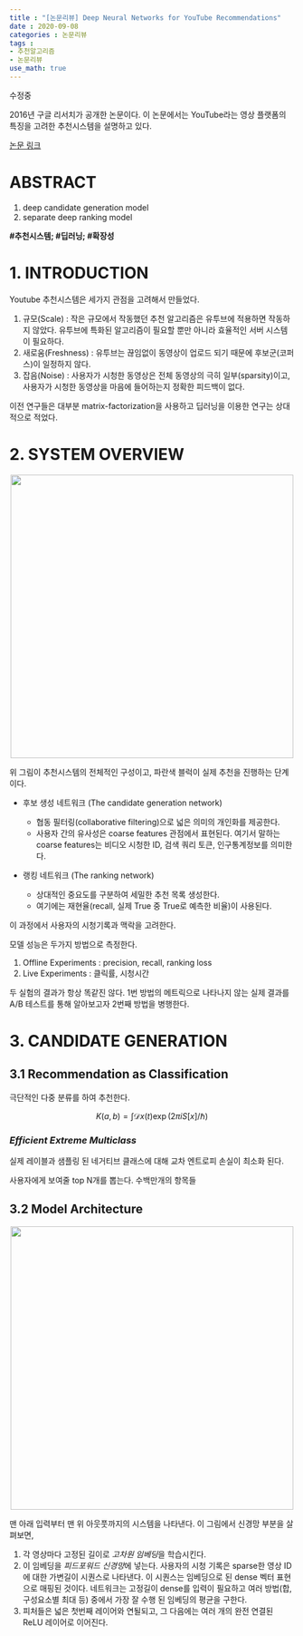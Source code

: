 ```yaml
---
title : "[논문리뷰] Deep Neural Networks for YouTube Recommendations"
date : 2020-09-08
categories : 논문리뷰
tags :
- 추천알고리즘
- 논문리뷰
use_math: true
---
```

수정중


2016년 구글 리서치가 공개한 논문이다. 이 논문에서는 YouTube라는 영상 플랫폼의 특징을 고려한 추천시스템을 설명하고 있다.

[논문 링크](http://research.google.com/pubs/pub45530.html?utm_content=bufferf6bbc&utm_medium=social&utm_source=twitter.com&utm_campaign=buffer)

# ABSTRACT
1. deep candidate generation model
2. separate deep ranking model

**#추천시스템; #딥러닝; #확장성**



# 1. INTRODUCTION

Youtube 추천시스템은 세가지 관점을 고려해서 만들었다.

1. 규모(Scale) : 작은 규모에서 작동했던 추천 알고리즘은 유투브에 적용하면 작동하지 않았다. 유투브에 특화된 알고리즘이 필요할 뿐만 아니라 효율적인 서버 시스템이 필요하다.
2. 새로움(Freshness) : 유투브는 끊임없이 동영상이 업로드 되기 때문에 후보군(코퍼스)이 일정하지 않다.
3. 잡음(Noise) : 사용자가 시청한 동영상은 전체 동영상의 극히 일부(sparsity)이고, 사용자가 시청한 동영상을 마음에 들어하는지 정확한 피드백이 없다.

이전 연구들은 대부분 matrix-factorization을 사용하고 딥러닝을 이용한 연구는 상대적으로 적었다. 



# 2. SYSTEM OVERVIEW

<p align="center">
  <img src="https://raw.githubusercontent.com/riverKangg/riverkangg.github.io/master/_posts/image/2020-09-10-fig2.png" width=500>
</p>

위 그림이 추천시스템의 전체적인 구성이고, 파란색 블럭이 실제 추천을 진행하는 단계이다.

- 후보 생성 네트워크 (The candidate generation network)

    - 협동 필터링(collaborative filtering)으로 넓은 의미의 개인화를 제공한다.    
    - 사용자 간의 유사성은 coarse features 관점에서 표현된다. 여기서 말하는 coarse features는 비디오 시청한 ID, 검색 쿼리 토큰, 인구통계정보를 의미한다.
    
- 랭킹 네트워크 (The ranking network)
    
    - 상대적인 중요도를 구분하여 세밀한 추천 목록 생성한다. 
    - 여기에는 재현율(recall, 실제 True 중 True로 예측한 비율)이 사용된다. 
    
이 과정에서 사용자의 시청기록과 맥락을 고려한다.

  
  
모델 성능은 두가지 방법으로 측정한다. 
  1. Offline Experiments : precision, recall, ranking loss
  2. Live Experiments : 클릭률, 시청시간   

두 실험의 결과가 항상 똑같진 않다. 1번 방법의 메트릭으로 나타나지 않는 실제 결과를 A/B 테스트를 통해 알아보고자 2번째 방법을 병행한다.




# 3. CANDIDATE GENERATION

## 3.1 Recommendation as Classification

극단적인 다중 분류를 하여 추천한다. 

$$ K(a,b) = \int \mathcal{D}x(t) \exp(2\pi i S[x]/\hbar) $$


### *Efficient Extreme Multiclass*

실제 레이블과 샘플링 된 네거티브 클래스에 대해 교차 엔트로피 손실이 최소화 된다.

사용자에게 보여줄 top N개를 뽑는다. 수백만개의 항목들



## 3.2 Model Architecture

<p align="center">
  <img src="https://raw.githubusercontent.com/riverKangg/riverkangg.github.io/master/_posts/image/2020-09-10-fig3.png" width=500>
</p>

맨 아래 입력부터 맨 위 아웃풋까지의 시스템을 나타낸다. 이 그림에서 신경망 부분을 살펴보면,

1. 각 영상마다 고정된 길이로 *고차원 임베딩*을 학습시킨다.
2. 이 임베딩을 *피드포워드 신경망*에 넣는다. 사용자의 시청 기록은 sparse한 영상 ID에 대한 가변길이 시퀀스로 나타낸다. 이 시퀀스는 임베딩으로 된 dense 벡터 표현으로 매핑된 것이다. 
네트워크는 고정길이 dense를 입력이 필요하고 여러 방법(합, 구성요소별 최대 등) 중에서 가장 잘 수행 된 임베딩의 평균을 구한다. 
3. 피처들은 넓은 첫번째 레이어와 연될되고, 그 다음에는 여러 개의 완전 연결된 ReLU 레이어로 이어진다.
